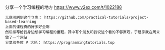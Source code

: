 
分享一个学习编程的地方 https://www.v2ex.com/t/1022188
```console
无意间刷到这个仓库： https://github.com/practical-tutorials/project-based-learning
上面的课程真的好多好全啊
然后推荐给我身边想学习编程的童鞋，其中有个朋友和我说这个看的不够直观，于是乎我在周末做了一个网站
分享给各位 V 大佬： https://programmingtutorials.top
```

